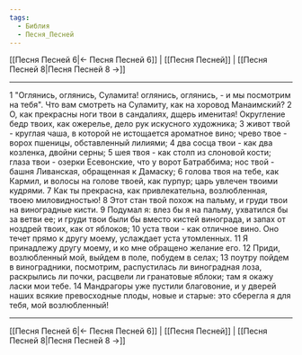 ```yaml
---
tags:
  - Библия
  - Песня_Песней
---
```

[[Песня Песней 6|← Песня Песней 6]] | [[Песня Песней]] | [[Песня Песней 8|Песня Песней 8 →]]

---
1 "Оглянись, оглянись, Суламита! оглянись, оглянись, - и мы посмотрим на тебя". Что вам смотреть на Суламиту, как на хоровод Манаимский?
2 О, как прекрасны ноги твои в сандалиях, дщерь именитая! Округление бедр твоих, как ожерелье, дело рук искусного художника;
3 живот твой - круглая чаша, в которой не истощается ароматное вино; чрево твое - ворох пшеницы, обставленный лилиями;
4 два сосца твои - как два козленка, двойни серны;
5 шея твоя - как столп из слоновой кости; глаза твои - озерки Есевонские, что у ворот Батраббима; нос твой - башня Ливанская, обращенная к Дамаску;
6 голова твоя на тебе, как Кармил, и волосы на голове твоей, как пурпур; царь увлечен твоими кудрями.
7 Как ты прекрасна, как привлекательна, возлюбленная, твоею миловидностью!
8 Этот стан твой похож на пальму, и груди твои на виноградные кисти.
9 Подумал я: влез бы я на пальму, ухватился бы за ветви ее; и груди твои были бы вместо кистей винограда, и запах от ноздрей твоих, как от яблоков;
10 уста твои - как отличное вино. Оно течет прямо к другу моему, услаждает уста утомленных.
11 Я принадлежу другу моему, и ко мне обращено желание его.
12 Приди, возлюбленный мой, выйдем в поле, побудем в селах;
13 поутру пойдем в виноградники, посмотрим, распустилась ли виноградная лоза, раскрылись ли почки, расцвели ли гранатовые яблоки; там я окажу ласки мои тебе.
14 Мандрагоры уже пустили благовоние, и у дверей наших всякие превосходные плоды, новые и старые: это сберегла я для тебя, мой возлюбленный!

---
[[Песня Песней 6|← Песня Песней 6]] | [[Песня Песней]] | [[Песня Песней 8|Песня Песней 8 →]]